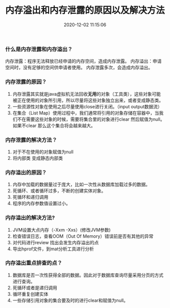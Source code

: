 ﻿---
layout: post
title: 内存溢出和内存泄露的原因以及解决方法
date: 2020-12-02 11:15:06 
tag: JVM 
---

### 什么是内存泄露和内存溢出？
内存泄露：程序无法释放已经申请的内存空间，造成内存泄露。
内存溢出：申请空间时，没有足够的空间供申请者使用。
内存泄露多次，会造成内存溢出。
### 内存泄露的原因？
1. 内存泄露其实就是java虚拟机无法回收**无用**的对象（工具类），这些对象可能被正在使用的对象所引用，所以尽量将这些对象独立出来，或者变成静态类。
2. 一些资源性对象在使用之后尽量使用close进行关闭。（input  output数据流）
3. 在集合（List Map）使用过程中，我们通常将引用的对象存储在容器中，当我们不在需要这些对象的时候，需要将集合里的对象进行clear 然后赋值为null。如果不clear 那么这个集合将会越来越大。

### 内存泄露的解决方法？

1. 对于不在使用的对象赋值为null
2. 将内部类 变成静态内部类 

### 内存溢出的原因？

1. 内存中加载的数据量过于庞大，比如一次性从数据库加载过多的数据。
2. 死循环、或者循环过多，不断的创建实体对象。
3. 死循环和递归调用 
4. 程序的内存参数值设置过小。 

### 内存溢出的解决方法?

1. JVM设置大点内存（-Xxm -Xxs）(修改JVM参数)
2. 检查错误日志，查看OOM（Out Of Memory）错误前是否有其他的异常
3. 对代码进行review 找出会发生内存溢出的点
4. 导出hprof文件，到mat分析工具进行分析 

### 内存溢出重点排查的点？

1. 数据库是否一次性获得全部的数据。因此对于数据库查询尽量采用分页的方式进行查询。 
2. 死循环或者是递归调用
3. 循环重复创建实体
4. 一些存储引用对象的集合要及时的进行clear和赋值为null。
